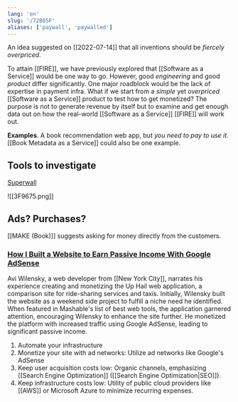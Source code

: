 ```yaml
---
lang: 'en'
slug: '/72B85F'
aliases: ['paywall', 'paywalled']
---
```


An idea suggested on [[2022-07-14]] that all inventions should be _fiercely overpriced_.

To attain [[FIRE]], we have previously explored that [[Software as a Service]] would be one way to go.
However, good _engineering_ and good _product_ differ significantly.
One major roadblock would be the lack of expertise in payment infra.
What if we start from a _simple_ yet _overpriced_ [[Software as a Service]] product to test how to get monetized?
The purpose is not to generate revenue by itself but to examine and get enough data out on how the real-world [[Software as a Service]] [[FIRE]] will work out.

**Examples**.
A book recommendation web app, but _you need to pay to use it_.
[[Book Metadata as a Service]] could also be one example.

## Tools to investigate

[Superwall](https://superwall.com/)

![[3F9675.png]]

## Ads? Purchases?

[[MAKE (Book)]] suggests asking for money directly from the customers.

### [How I Built a Website to Earn Passive Income With Google AdSense](https://www.businessinsider.com/passive-income-built-website-google-adsense-2023-5)

Avi Wilensky, a web developer from [[New York City]], narrates his experience creating and monetizing the Up Hail web application, a comparison site for ride-sharing services and taxis. Initially, Wilensky built the website as a weekend side project to fulfill a niche need he identified. When featured in Mashable's list of best web tools, the application garnered attention, encouraging Wilensky to enhance the site further. He monetized the platform with increased traffic using Google AdSense, leading to significant passive income.

1. Automate your infrastructure
2. Monetize your site with ad networks: Utilize ad networks like Google's AdSense
3. Keep user acquisition costs low: Organic channels, emphasizing [[Search Engine Optimization]] ([[Search Engine Optimization|SEO]]).
4. Keep infrastructure costs low: Utility of public cloud providers like [[AWS]] or Microsoft Azure to minimize recurring expenses.
